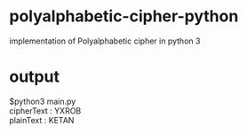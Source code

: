 # polyalphabetic-cipher-python
implementation of Polyalphabetic cipher in python 3

# output
$python3 main.py <br/>
cipherText : YXROB <br/>
plainText : KETAN
